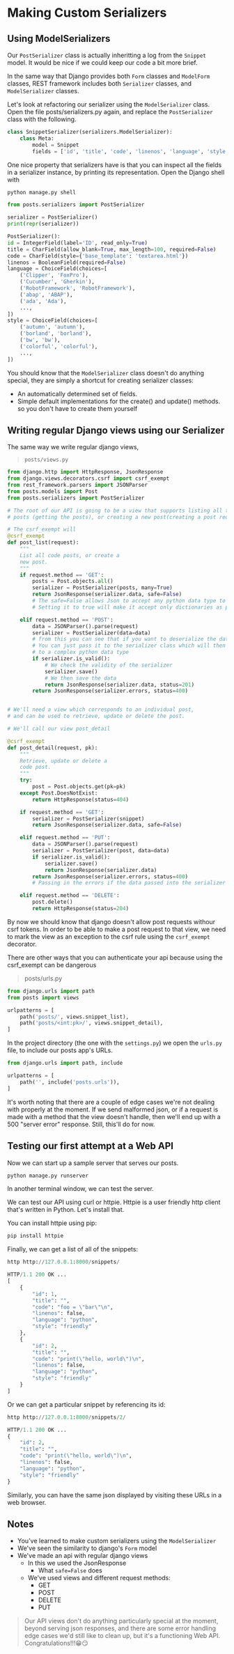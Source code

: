# Making Custom Serializers

## Using ModelSerializers

Our `PostSerializer` class is actually inheritting a log from the `Snippet`
model. It would be nice if we could keep our code a bit more brief.

In the same way that Django provides both `Form` classes and `ModelForm`
classes, REST framework includes both `Serializer` classes, and
`ModelSerializer` classes.

Let's look at refactoring our serializer using the `ModelSerializer` class. Open
the file posts/serializers.py again, and replace the `PostSerializer` class with
the following.

```py
class SnippetSerializer(serializers.ModelSerializer):
    class Meta:
        model = Snippet
        fields = ['id', 'title', 'code', 'linenos', 'language', 'style']
```

One nice property that serializers have is that you can inspect all the fields
in a serializer instance, by printing its representation. Open the Django shell
with

```py
python manage.py shell
```

```py
from posts.serializers import PostSerializer

serializer = PostSerializer()
print(repr(serializer))

PostSerializer():
id = IntegerField(label='ID', read_only=True)
title = CharField(allow_blank=True, max_length=100, required=False)
code = CharField(style={'base_template': 'textarea.html'})
linenos = BooleanField(required=False)
language = ChoiceField(choices=[
    ('Clipper', 'FoxPro'),
    ('Cucumber', 'Gherkin'),
    ('RobotFramework', 'RobotFramework'),
    ('abap', 'ABAP'),
    ('ada', 'Ada'),
    ...,
])
style = ChoiceField(choices=[
    ('autumn', 'autumn'),
    ('borland', 'borland'),
    ('bw', 'bw'),
    ('colorful', 'colorful'),
    ...,
])
```

You should know that the `ModelSerializer` class doesn't do anything special,
they are simply a shortcut for creating serializer classes:

- An automatically determined set of fields.
- Simple default implementations for the create() and update() methods. so you
  don't have to create them yourself

## Writing regular Django views using our Serializer

The same way we write regular django views,

> `posts/views.py`

```py
from django.http import HttpResponse, JsonResponse
from django.views.decorators.csrf import csrf_exempt
from rest_framework.parsers import JSONParser
from posts.models import Post
from posts.serializers import PostSerializer

# The root of our API is going to be a view that supports listing all the existing
# posts (getting the posts), or creating a new post(creating a post request).

# The csrf_exempt will
@csrf_exempt
def post_list(request):
    """
    List all code posts, or create a
    new post.
    """
    if request.method == 'GET':
        posts = Post.objects.all()
        serializer = PostSerializer(posts, many=True)
        return JsonResponse(serializer.data, safe=False)
        # The safe=False allows Json to accept any python data type to be passed on
        # Setting it to true will make it accept only dictionaries as parameters

    elif request.method == 'POST':
        data = JSONParser().parse(request)
        serializer = PostSerializer(data=data)
        # from this you can see that if you want to deserialize the data received,
        # You can just pass it to the serializer class which will then convert it
        # to a complex python data type
        if serializer.is_valid():
            # We check the validity of the serializer
            serializer.save()
            # We then save the data
            return JsonResponse(serializer.data, status=201)
        return JsonResponse(serializer.errors, status=400)


# We'll need a view which corresponds to an individual post,
# and can be used to retrieve, update or delete the post.

# We'll call our view post_detail

@csrf_exempt
def post_detail(request, pk):
    """
    Retrieve, update or delete a
    code post.
    """
    try:
        post = Post.objects.get(pk=pk)
    except Post.DoesNotExist:
        return HttpResponse(status=404)

    if request.method == 'GET':
        serializer = PostSerializer(snippet)
        return JsonResponse(serializer.data, safe=False)

    elif request.method == 'PUT':
        data = JSONParser().parse(request)
        serializer = PostSerializer(post, data=data)
        if serializer.is_valid():
            serializer.save()
            return JsonResponse(serializer.data)
        return JsonResponse(serializer.errors, status=400)
        # Passing in the errors if the data passed into the serializer is not valid

    elif request.method == 'DELETE':
        post.delete()
        return HttpResponse(status=204)
```

By now we should know that django doesn't allow post requests withour csrf
tokens. In order to be able to make a post request to that view, we need to mark
the view as an exception to the csrf rule using the `csrf_exempt` decorator.

There are other ways that you can authenticate your api because using the
csrf_exempt can be dangerous

> posts/urls.py

```py
from django.urls import path
from posts import views

urlpatterns = [
    path('posts/', views.snippet_list),
    path('posts/<int:pk>/', views.snippet_detail),
]
```

In the project directory (the one with the `settings.py`) we open the `urls.py`
file, to include our posts app's URLs.

```py
from django.urls import path, include

urlpatterns = [
    path('', include('posts.urls')),
]
```

It's worth noting that there are a couple of edge cases we're not dealing with
properly at the moment. If we send malformed json, or if a request is made with
a method that the view doesn't handle, then we'll end up with a 500 "server
error" response. Still, this'll do for now.

## Testing our first attempt at a Web API

Now we can start up a sample server that serves our posts.

```py
python manage.py runserver
```

In another terminal window, we can test the server.

We can test our API using curl or httpie. Httpie is a user friendly http client
that's written in Python. Let's install that.

You can install httpie using pip:

```py
pip install httpie
```

Finally, we can get a list of all of the snippets:

```py
http http://127.0.0.1:8000/snippets/

HTTP/1.1 200 OK ...
[
    {
        "id": 1,
        "title": "",
        "code": "foo = \"bar\"\n",
        "linenos": false,
        "language": "python",
        "style": "friendly"
    },
    {
        "id": 2,
        "title": "",
        "code": "print(\"hello, world\")\n",
        "linenos": false,
        "language": "python",
        "style": "friendly"
    }
]
```

Or we can get a particular snippet by referencing its id:

```py
http http://127.0.0.1:8000/snippets/2/

HTTP/1.1 200 OK ...
{
    "id": 2,
    "title": "",
    "code": "print(\"hello, world\")\n",
    "linenos": false,
    "language": "python",
    "style": "friendly"
}
```

Similarly, you can have the same json displayed by visiting these URLs in a web
browser.

## Notes

- You've learned to make custom serializers using the `ModelSerializer`
- We've seen the similarity to django's `Form` model
- We've made an api with regular django views
  - In this we used the JsonResponse
    - What `safe=False` does
  - We've used views and different request methods:
    - GET
    - POST
    - DELETE
    - PUT

> Our API views don't do anything particularly special at the moment, beyond
> serving json responses, and there are some error handling edge cases we'd
> still like to clean up, but it's a functioning Web API. Congratulations!!!😁😏
